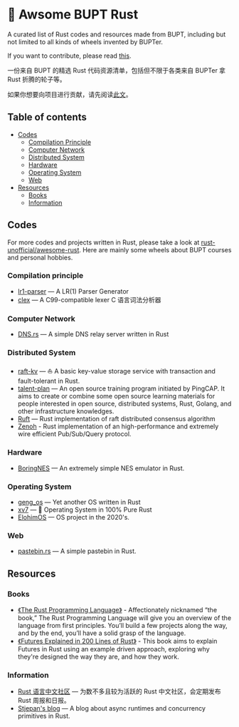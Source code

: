# 🧾 Awsome BUPT Rust

A curated list of Rust codes and resources made from BUPT, including but not limited to all kinds of wheels invented by BUPTer.

If you want to contribute, please read [this](CONTRIBUTING.md).

一份来自 BUPT 的精选 Rust 代码资源清单，包括但不限于各类来自 BUPTer 拿 Rust 折腾的轮子等。

如果你想要向项目进行贡献，请先阅读[此文](CONTRIBUTING.md)。

## Table of contents

- [Codes](#codes)
  - [Compilation Principle](#compilation-principle)
  - [Computer Network](#computer-network)
  - [Distributed System](#distributed-system)
  - [Hardware](#hardware)
  - [Operating System](#operating-system)
  - [Web](#web)
- [Resources](#resources)
  - [Books](#books)
  - [Information](#information)

## Codes

For more codes and projects written in Rust, please take a look at [rust-unofficial/awesome-rust](https://github.com/rust-unofficial/awesome-rust). Here are mainly some wheels about BUPT courses and personal hobbies.

### Compilation principle

- [lr1-parser](https://github.com/imtsuki/lr1-parser) — A LR(1) Parser Generator
- [clex](https://github.com/imtsuki/clex) — A C99-compatible lexer C 语言词法分析器

### Computer Network

- [DNS.rs](https://github.com/9646516/DNS.rs) — A simple DNS relay server written in Rust

### Distributed System

- [raft-kv](https://github.com/JmPotato/raft-kv) — ⛵ A basic key-value storage service with transaction and fault-tolerant in Rust.
- [talent-plan](https://github.com/pingcap/talent-plan) — An open source training program initiated by PingCAP. It aims to create or combine some open source learning materials for people interested in open source, distributed systems, Rust, Golang, and other infrastructure knowledges.
- [Ruft](https://github.com/S-1-T/Ruft) — Rust implementation of raft distributed consensus algorithm
- [Zenoh](https://zenoh.io) - Rust implementation of an high-performance and extremely wire efficient Pub/Sub/Query protocol. 

### Hardware

- [BoringNES](https://github.com/name1e5s/BoringNES) — An extremely simple NES emulator in Rust.

### Operating System

- [geng_os](https://github.com/JmPotato/geng_os) — Yet another OS written in Rust
- [xv7](https://github.com/imtsuki/xv7) — 🦀️ Operating System in 100% Pure Rust
- [ElohimOS](https://github.com/name1e5s/ElohimOS) — OS project in the 2020's.

### Web

- [pastebin.rs](https://github.com/name1e5s/pastebin.rs) — A simple pastebin in Rust.

## Resources

### Books

- [《The Rust Programming Language》](https://doc.rust-lang.org/book/) - Affectionately nicknamed “the book,” The Rust Programming Language will give you an overview of the language from first principles. You’ll build a few projects along the way, and by the end, you’ll have a solid grasp of the language.
- [《Futures Explained in 200 Lines of Rust》](https://cfsamson.github.io/books-futures-explained/) - This book aims to explain Futures in Rust using an example driven approach, exploring why they're designed the way they are, and how they work.

### Information

- [Rust 语言中文社区](https://rustcc.cn/) — 为数不多且较为活跃的 Rust 中文社区，会定期发布 Rust 周报和日报。
- [Stjepan's blog](https://stjepang.github.io/) — A blog about async runtimes and concurrency primitives in Rust.
